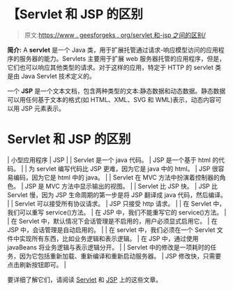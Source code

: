 # 【Servlet 和 JSP 的区别

> 原文:[https://www . geesforgeks . org/servlet 和-jsp 之间的区别/](https://www.geeksforgeeks.org/difference-between-servlet-and-jsp/)

**简介:**
A **servlet** 是一个 Java 类，用于扩展托管通过请求-响应模型访问的应用程序的服务器的能力。Servlets 主要用于扩展 web 服务器托管的应用程序，但是，它们也可以响应其他类型的请求。对于这样的应用，特定于 HTTP 的 servlet 类是由 Java Servlet 技术定义的。

一个 **JSP** 是一个文本文档，包含两种类型的文本:静态数据和动态数据。静态数据可以用任何基于文本的格式(如 HTML、XML、SVG 和 WML)表示，动态内容可以用 JSP 元素表示。

<title>Difference between Servlet and JSP</title>

# Servlet 和 JSP 的区别

| 小型应用程序 | JSP |
| Servlet 是一个 java 代码。 | JSP 是一个基于 html 的代码。 |
| 为 servlet 编写代码比 JSP 更难，因为它是 java 中的 html。 | JSP 很容易编码，因为它是 html 中的 java。 |
| Servlet 在 MVC 方法中扮演着控制器的角色。 | JSP 是 MVC 方法中显示输出的视图。 |
| Servlet 比 JSP 快。 | JSP 比 Servlet 慢，因为 JSP 生命周期的第一步是将 JSP 翻译成 java 代码，然后编译。 |
| Servlet 可以接受所有协议请求。 | JSP 只接受 http 请求。 |
| 在 Servlet 中，我们可以重写 service()方法。 | 在 JSP 中，我们不能重写它的 service()方法。 |
| 在 Servlet 中，默认情况下会话管理是不启用的，用户必须显式启用它。 | 在 JSP 中，会话管理是自动启用的。 |
| 在 servlet 中，我们必须在一个 Servlet 文件中实现所有东西，比如业务逻辑和表示逻辑。 | 在 JSP 中，通过使用 javaBeans 将业务逻辑与表示逻辑分开。 |
| Servlet 中的修改是一项耗时的任务，因为它包括重新加载、重新编译和重新启动服务器。 | JSP 修改快，只需要点击刷新按钮即可。 |

要详细了解它们，请阅读 [Servlet](https://www.geeksforgeeks.org/introduction-java-servlets/) 和 [JSP](https://www.geeksforgeeks.org/introduction-to-jsp/) 上的这些文章。